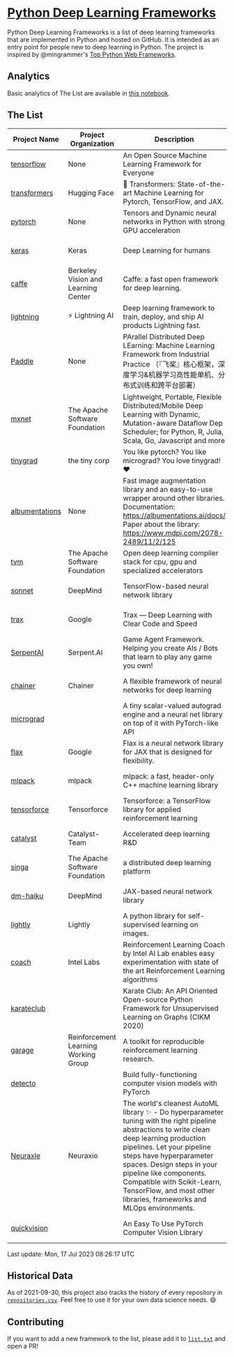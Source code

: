 # [Python Deep Learning Frameworks](https://www.github.com/shimst3r/python-deep-learning-frameworks)

Python Deep Learning Frameworks is a list of deep learning frameworks that are implemented in Python and hosted on GitHub. It is intended as an entry point for people new to deep learning in Python. The project is inspired by @mingrammer's [Top Python Web Frameworks](https://github.com/mingrammer/python-web-framework-stars).

## Analytics

Basic analytics of The List are available in [this notebook](./notebooks/development_over_time.ipynb).

## The List

| Project Name | Project Organization | Description | Stars | Forks | Open Issues | Last Commit |
| ------------ | -------------------- | ----------- | ----: | ----: | ----------: | ----------- |
| [tensorflow](https://tensorflow.org) | None | An Open Source Machine Learning Framework for Everyone | 176232 | 88696 | 2125 | 0 day(s) ago |
| [transformers](https://huggingface.co/transformers) | Hugging Face | 🤗 Transformers: State-of-the-art Machine Learning for Pytorch, TensorFlow, and JAX. | 107695 | 21464 | 723 | 0 day(s) ago |
| [pytorch](https://pytorch.org) | None | Tensors and Dynamic neural networks in Python with strong GPU acceleration | 68914 | 18861 | 12234 | 0 day(s) ago |
| [keras](http://keras.io/) | Keras | Deep Learning for humans | 58855 | 19382 | 387 | 0 day(s) ago |
| [caffe](http://caffe.berkeleyvision.org/) | Berkeley Vision and Learning Center | Caffe: a fast open framework for deep learning. | 33470 | 18993 | 1181 | 0 day(s) ago |
| [lightning](https://lightning.ai) | ⚡️ Lightning AI  | Deep learning framework to train, deploy, and ship AI products Lightning fast. | 24054 | 2968 | 768 | 0 day(s) ago |
| [Paddle](http://www.paddlepaddle.org/) | None | PArallel Distributed Deep LEarning: Machine Learning Framework from Industrial Practice （『飞桨』核心框架，深度学习&机器学习高性能单机、分布式训练和跨平台部署） | 20606 | 5273 | 2038 | 0 day(s) ago |
| [mxnet](https://mxnet.apache.org) | The Apache Software Foundation | Lightweight, Portable, Flexible Distributed/Mobile Deep Learning with Dynamic, Mutation-aware Dataflow Dep Scheduler; for Python, R, Julia, Scala, Go, Javascript and more | 20489 | 6881 | 2001 | 0 day(s) ago |
| [tinygrad](https://github.com/tinygrad/tinygrad) | the tiny corp | You like pytorch? You like micrograd? You love tinygrad! ❤️  | 18004 | 2273 | 72 | 0 day(s) ago |
| [albumentations](https://albumentations.ai) | None | Fast image augmentation library and an easy-to-use wrapper around other libraries. Documentation:  https://albumentations.ai/docs/ Paper about the library: https://www.mdpi.com/2078-2489/11/2/125 | 12287 | 1524 | 372 | 0 day(s) ago |
| [tvm](https://tvm.apache.org/) | The Apache Software Foundation | Open deep learning compiler stack for cpu, gpu and specialized accelerators | 10011 | 3141 | 708 | 0 day(s) ago |
| [sonnet](https://sonnet.dev/) | DeepMind | TensorFlow-based neural network library | 9586 | 1364 | 35 | 0 day(s) ago |
| [trax](https://github.com/google/trax) | Google | Trax — Deep Learning with Clear Code and Speed | 7639 | 798 | 110 | 2 day(s) ago |
| [SerpentAI](http://serpent.ai) | Serpent.AI | Game Agent Framework. Helping you create AIs / Bots that learn to play any game you own! | 6529 | 774 | 2 | 1 day(s) ago |
| [chainer](https://chainer.org) | Chainer | A flexible framework of neural networks for deep learning | 5815 | 1396 | 12 | 1 day(s) ago |
| [micrograd](https://github.com/karpathy/micrograd) |  | A tiny scalar-valued autograd engine and a neural net library on top of it with PyTorch-like API | 5709 | 687 | 26 | 0 day(s) ago |
| [flax](https://flax.readthedocs.io) | Google | Flax is a neural network library for JAX that is designed for flexibility. | 4498 | 514 | 149 | 1 day(s) ago |
| [mlpack](https://www.mlpack.org/) | mlpack | mlpack: a fast, header-only C++ machine learning library | 4467 | 1505 | 32 | 0 day(s) ago |
| [tensorforce](https://github.com/tensorforce/tensorforce) | Tensorforce | Tensorforce: a TensorFlow library for applied reinforcement learning | 3240 | 543 | 36 | 7 day(s) ago |
| [catalyst](https://catalyst-team.com) | Catalyst-Team | Accelerated deep learning R&D | 3155 | 399 | 6 | 3 day(s) ago |
| [singa](https://github.com/apache/singa) | The Apache Software Foundation | a distributed deep learning platform | 2884 | 1023 | 53 | 1 day(s) ago |
| [dm-haiku](https://dm-haiku.readthedocs.io) | DeepMind | JAX-based neural network library | 2548 | 215 | 104 | 0 day(s) ago |
| [lightly](https://docs.lightly.ai/self-supervised-learning/) | Lightly | A python library for self-supervised learning on images. | 2410 | 206 | 85 | 0 day(s) ago |
| [coach](https://intellabs.github.io/coach/) | Intel Labs | Reinforcement Learning Coach by Intel AI Lab enables easy experimentation with state of the art Reinforcement Learning algorithms | 2256 | 454 | 90 | 2 day(s) ago |
| [karateclub](https://karateclub.readthedocs.io) |  | Karate Club: An API Oriented Open-source Python Framework for Unsupervised Learning on Graphs (CIKM 2020) | 1931 | 231 | 1 | 1 day(s) ago |
| [garage](https://github.com/rlworkgroup/garage) | Reinforcement Learning Working Group | A toolkit for reproducible reinforcement learning research. | 1710 | 295 | 233 | 2 day(s) ago |
| [detecto](https://detecto.readthedocs.io/) |  | Build fully-functioning computer vision models with PyTorch | 593 | 107 | 44 | 7 day(s) ago |
| [Neuraxle](https://www.neuraxle.org/) | Neuraxio | The world's cleanest AutoML library ✨ - Do hyperparameter tuning with the right pipeline abstractions to write clean deep learning production pipelines. Let your pipeline steps have hyperparameter spaces. Design steps in your pipeline like components. Compatible with Scikit-Learn, TensorFlow, and most other libraries, frameworks and MLOps environments. | 576 | 59 | 30 | 5 day(s) ago |
| [quickvision](https://github.com/oke-aditya/quickvision) |  | An Easy To Use PyTorch Computer Vision Library | 50 | 4 | 20 | 61 day(s) ago |

Last update: Mon, 17 Jul 2023 08:26:17 UTC

## Historical Data

As of 2021-09-30, this project also tracks the history of every repository in [`repositories.csv`](./repositories.csv). Feel free to use it for your own data science needs. :smile:

## Contributing

If you want to add a new framework to the list, please add it to [`list.txt`](./python-deep-learning-frameworks/list.txt) and open a PR!